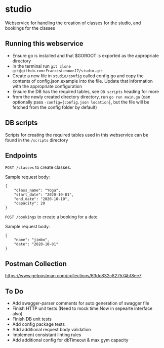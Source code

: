 # studio 
Webservice for handling the creation of classes for the studio, and bookings for the classes

## Running this webservice
- Ensure go is installed and that $GOROOT is exported as the appropriate directory
- In the terminal run `git clone git@github.com:FrancisLennon17/studio.git`
- Create a new file in `studio/config` called config.go and copy the contents of config.json.example into the file. Update that information with the appropriate configuration
- Ensure the DB has the required tables, see `DB scripts` heading for more
- from the newly created directory directory, run `go run main.go` (can optionally pass `-config={config.json location}`, but the file will be fetched from the config folder by default)

## DB scripts
Scripts for creating the required tables used in this webservice can be found in the  `/scripts` directory

## Endpoints
`POST /classes` to create classes.

Sample request body:
```
{
    "class_name": "Yoga",
    "start_date": "2020-10-01",
    "end_date": "2020-10-10",
    "capacity": 20
}
```

`POST /bookings` to create a booking for a date

Sample request body: 
```
{
    "name": "jimbo",
    "date": "2020-10-01"
}
```

## Postman Collection
https://www.getpostman.com/collections/63dc832c827574bf8ee7

## To Do
- Add swagger-parser comments for auto generation of swagger file
- Finish HTTP unit tests (Need to mock time.Now in sepearte interface also)
- Finish DB unit tests
- Add config package tests
- Add additional request body validation
- Implement consistant linting rules
- Add additional config for dbTimeout & max gym capacity
